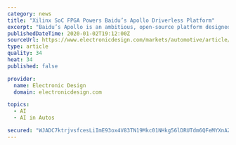 ```yaml
---
category: news
title: "Xilinx SoC FPGA Powers Baidu’s Apollo Driverless Platform"
excerpt: "Baidu’s Apollo is an ambitious, open-source platform designed to support self-driving vehicles. Apollo Enterprise, initially released at last year’s Consumer Electronics Show, targets highway ..."
publishedDateTime: 2020-01-02T19:12:00Z
sourceUrl: https://www.electronicdesign.com/markets/automotive/article/21119589/xilinx-soc-fpga-powers-baidus-apollo-driverless-platform
type: article
quality: 34
heat: 34
published: false

provider:
  name: Electronic Design
  domain: electronicdesign.com

topics:
  - AI
  - AI in Autos

secured: "WJADC7ktrjvsfcesLiImE93ox4V83TN19Mkc01NHkg56lDRUTdm6QFeMYXnAZzPfmoZFzzU4whY/EKc0IkeUSfXrlDgyNZ8tM4kTAJWIPlxI7R0Cpd+Nk0B0UofgWtbWDAoB0/cOe4Y89Mk5/Xwtt9lnz7vTkQ3OLXWwvfu52a8PnYNNOKYL8haeVHnL6n9AmL6i7aTMo2FnQ0ywfzj4u5DEuCB7X9zWet70eCLdc4Kt7no+iqvP1uPal9QUKABF7ehAXReZysXcCbs3zxoKtAJdS64W2Cs8+o6KwSRG9jPq7ad3KU3ZM4GRvHkjttHO;vY7FoDYDEgL5aZ4uIHNZxw=="
---
```


